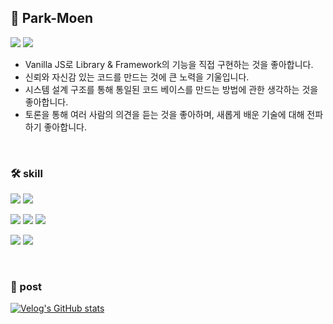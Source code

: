 ## 🧬 Park-Moen

<!--
**park-moen/park-moen** is a ✨ _special_ ✨ repository because its `README.md` (this file) appears on your GitHub profile.

Here are some ideas to get you started:

- 🔭 I’m currently working on ...
- 🌱 I’m currently learning ...
- 👯 I’m looking to collaborate on ...
- 🤔 I’m looking for help with ...
- 💬 Ask me about ...
- 📫 How to reach me: ...
- 😄 Pronouns: ...
- ⚡ Fun fact: ...
-->

<img src="https://img.shields.io/badge/gozldgkwlakfk1%40gmail-blue?style=flat-square&logo=Gmail&logoColor=white"/> <a href="https://velog.io/@park-moen" target="_blank"><img src="https://img.shields.io/badge/blog-brightgreen?style=flat-square&logo=Velog&logoColor=white"/></a>

- Vanilla JS로 Library & Framework의 기능을 직접 구현하는 것을 좋아합니다.
- 신뢰와 자신감 있는 코드를 만드는 것에 큰 노력을 기울입니다.
- 시스템 설계 구조를 통해 통일된 코드 베이스를 만드는 방법에 관한 생각하는 것을 좋아합니다.
- 토론을 통해 여러 사람의 의견을 듣는 것을 좋아하며, 새롭게 배운 기술에 대해 전파하기 좋아합니다.

</br>

### 🛠 skill

<img src="https://img.shields.io/badge/JavaScript-yellow?style=flat-square&logo=JavaScript&logoColor=white"/> <img src="https://img.shields.io/badge/TypeScript-blue?style=flat-square&logo=TypeScript&logoColor=white"/>

<img src="https://img.shields.io/badge/React-skyblue?style=flat-square&logo=React&logoColor=white"/> <img src="https://img.shields.io/badge/Redux-764ABC?style=flat-square&logo=Redux&logoColor=white"/> <img src="https://img.shields.io/badge/StyledComponents-DB7093?style=flat-square&logo=styled-components&logoColor=white"/>

<img src="https://img.shields.io/badge/Git-F05032?style=flat-square&logo=Git&logoColor=white"/> <img src="https://img.shields.io/badge/Github-181717?style=flat-square&logo=GitHub&logoColor=white"/>

</br>

### 📮 post

[![Velog's GitHub stats](https://velog-readme-stats.vercel.app/api?name=park-moen)](https://velog.io/@park-moen/%ED%81%B4%EB%A1%9C%EC%A0%80closure)

